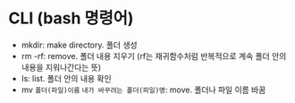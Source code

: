 # CLI (bash 명령어)

- mkdir: make directory. 폴더 생성
- rm -rf: remove. 폴더 내용 지우기 (rf는 재귀함수처럼 반복적으로 계속 폴더 안의 내용을 지워나간다는 뜻)
- ls: list. 폴더 안의 내용 확인
- mv `폴더(파일)이름` `내가 바꾸려는 폴더(파일)명`: move. 폴더나 파일 이름 바꿈 
